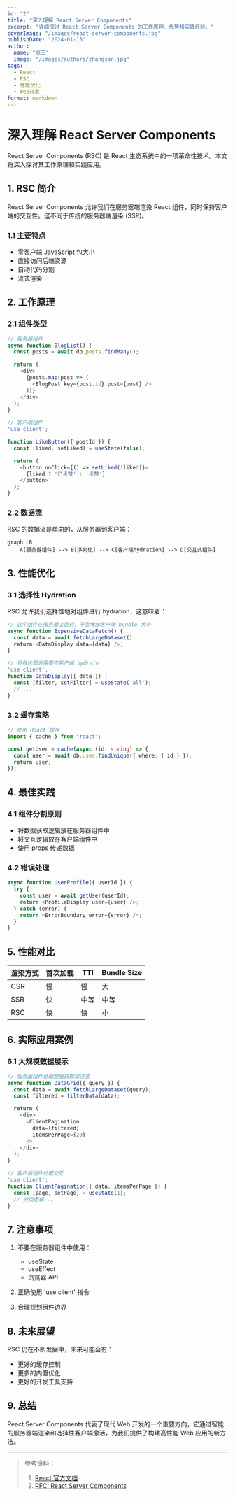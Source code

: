 ```yaml
---
id: "2"
title: "深入理解 React Server Components"
excerpt: "详细探讨 React Server Components 的工作原理、优势和实践经验。"
coverImage: "/images/react-server-components.jpg"
publishDate: "2024-01-15"
author:
  name: "张三"
  image: "/images/authors/zhangsan.jpg"
tags:
  - React
  - RSC
  - 性能优化
  - Web开发
format: markdown
---
```


# 深入理解 React Server Components

React Server Components (RSC) 是 React 生态系统中的一项革命性技术。本文将深入探讨其工作原理和实践应用。

## 1. RSC 简介

React Server Components 允许我们在服务器端渲染 React 组件，同时保持客户端的交互性。这不同于传统的服务器端渲染 (SSR)。

### 1.1 主要特点

- 零客户端 JavaScript 包大小
- 直接访问后端资源
- 自动代码分割
- 流式渲染

## 2. 工作原理

### 2.1 组件类型

```typescript
// 服务器组件
async function BlogList() {
  const posts = await db.posts.findMany();

  return (
    <div>
      {posts.map(post => (
        <BlogPost key={post.id} post={post} />
      ))}
    </div>
  );
}

// 客户端组件
'use client';

function LikeButton({ postId }) {
  const [liked, setLiked] = useState(false);

  return (
    <button onClick={() => setLiked(!liked)}>
      {liked ? '已点赞' : '点赞'}
    </button>
  );
}
```

### 2.2 数据流

RSC 的数据流是单向的，从服务器到客户端：

```mermaid
graph LR
    A[服务器组件] --> B[序列化] --> C[客户端hydration] --> D[交互式组件]
```

## 3. 性能优化

### 3.1 选择性 Hydration

RSC 允许我们选择性地对组件进行 hydration，这意味着：

```typescript
// 这个组件在服务器上运行，不会增加客户端 bundle 大小
async function ExpensiveDataFetch() {
  const data = await fetchLargeDataset();
  return <DataDisplay data={data} />;
}

// 只有这部分需要在客户端 hydrate
'use client';
function DataDisplay({ data }) {
  const [filter, setFilter] = useState('all');
  // ...
}
```

### 3.2 缓存策略

```typescript
// 使用 React 缓存
import { cache } from "react";

const getUser = cache(async (id: string) => {
  const user = await db.user.findUnique({ where: { id } });
  return user;
});
```

## 4. 最佳实践

### 4.1 组件分割原则

- 将数据获取逻辑放在服务器组件中
- 将交互逻辑放在客户端组件中
- 使用 props 传递数据

### 4.2 错误处理

```typescript
async function UserProfile({ userId }) {
  try {
    const user = await getUser(userId);
    return <ProfileDisplay user={user} />;
  } catch (error) {
    return <ErrorBoundary error={error} />;
  }
}
```

## 5. 性能对比

| 渲染方式 | 首次加载 | TTI  | Bundle Size |
| -------- | -------- | ---- | ----------- |
| CSR      | 慢       | 慢   | 大          |
| SSR      | 快       | 中等 | 中等        |
| RSC      | 快       | 快   | 小          |

## 6. 实际应用案例

### 6.1 大规模数据展示

```typescript
// 服务器组件处理数据获取和过滤
async function DataGrid({ query }) {
  const data = await fetchLargeDataset(query);
  const filtered = filterData(data);

  return (
    <div>
      <ClientPagination
        data={filtered}
        itemsPerPage={20}
      />
    </div>
  );
}

// 客户端组件处理交互
'use client';
function ClientPagination({ data, itemsPerPage }) {
  const [page, setPage] = useState(1);
  // 分页逻辑...
}
```

## 7. 注意事项

1. 不要在服务器组件中使用：

   - useState
   - useEffect
   - 浏览器 API

2. 正确使用 'use client' 指令
3. 合理规划组件边界

## 8. 未来展望

RSC 仍在不断发展中，未来可能会有：

- 更好的缓存控制
- 更多的内置优化
- 更好的开发工具支持

## 9. 总结

React Server Components 代表了现代 Web 开发的一个重要方向，它通过智能的服务器端渲染和选择性客户端激活，为我们提供了构建高性能 Web 应用的新方法。

---

> 参考资料：
>
> 1. [React 官方文档](https://react.dev)
> 2. [RFC: React Server Components](https://github.com/reactjs/rfcs/blob/main/text/0188-server-components.md)
